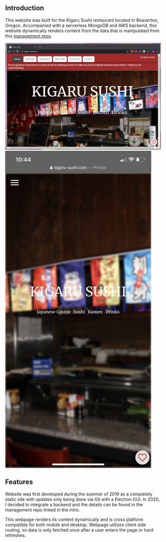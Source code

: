 ## Introduction
This website was built for the Kigaru Sushi restaurant located in Beaverton, Oregon. Accompanied with a serverless MongoDB and AWS backend, this website dynamically renders content from the data that is manipulated from this [management repo](https://github.com/mark-huynh/kigaru-manager). 

![desktopImage](./images/kigaruwebsite.png) ![mobile](./images/mobileweb.PNG)<!-- .element height="50%" width="50%" -->

## Features

Website was first developed during the summer of 2019 as a completely static site with updates only being done via Git with a Electron GUI. In 2020, I decided to integrate a backend and the details can be found in the management repo linked in the intro. 


This webpage renders its content dynamically and is cross platform compatible for both mobile and desktop. Webpage utilizes client side routing, so data is only fetched once after a user enters the page or hard refreshes. 

